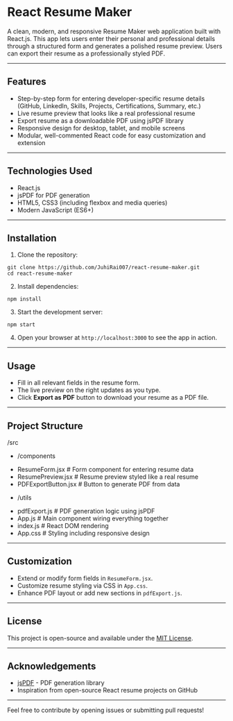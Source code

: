 # React Resume Maker

A clean, modern, and responsive Resume Maker web application built with React.js. This app lets users enter their personal and professional details through a structured form and generates a polished resume preview. Users can export their resume as a professionally styled PDF.

---

## Features

- Step-by-step form for entering developer-specific resume details (GitHub, LinkedIn, Skills, Projects, Certifications, Summary, etc.)
- Live resume preview that looks like a real professional resume
- Export resume as a downloadable PDF using jsPDF library
- Responsive design for desktop, tablet, and mobile screens
- Modular, well-commented React code for easy customization and extension

---

## Technologies Used

- React.js
- jsPDF for PDF generation
- HTML5, CSS3 (including flexbox and media queries)
- Modern JavaScript (ES6+)

---

## Installation

1. Clone the repository:
 ```
 git clone https://github.com/JuhiRai007/react-resume-maker.git
 cd react-resume-maker
 ```

2. Install dependencies:

```
npm install
```

3. Start the development server:

```
npm start
```

4. Open your browser at `http://localhost:3000` to see the app in action.

---

## Usage

- Fill in all relevant fields in the resume form.
- The live preview on the right updates as you type.
- Click **Export as PDF** button to download your resume as a PDF file.

---

## Project Structure

/src
* /components
- ResumeForm.jsx # Form component for entering resume data
- ResumePreview.jsx # Resume preview styled like a real resume
- PDFExportButton.jsx # Button to generate PDF from data
* /utils
- pdfExport.js # PDF generation logic using jsPDF
- App.js # Main component wiring everything together
- index.js # React DOM rendering
- App.css # Styling including responsive design


---

## Customization

- Extend or modify form fields in `ResumeForm.jsx`.
- Customize resume styling via CSS in `App.css`.
- Enhance PDF layout or add new sections in `pdfExport.js`.

---

## License

This project is open-source and available under the [MIT License](LICENSE).

---

## Acknowledgements

- [jsPDF](https://github.com/parallax/jsPDF) - PDF generation library
- Inspiration from open-source React resume projects on GitHub

---

Feel free to contribute by opening issues or submitting pull requests!





















